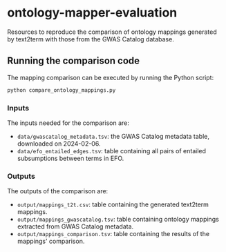 # ontology-mapper-evaluation
Resources to reproduce the comparison of ontology mappings generated by text2term with those from the GWAS Catalog database.

## Running the comparison code
The mapping comparison can be executed by running the Python script:

```python
python compare_ontology_mappings.py
```

### Inputs
The inputs needed for the comparison are: 

- `data/gwascatalog_metadata.tsv`: the GWAS Catalog metadata table, downloaded on 2024-02-06. 
- `data/efo_entailed_edges.tsv`: table containing all pairs of entailed subsumptions between terms in EFO. 

### Outputs
The outputs of the comparison are:

- `output/mappings_t2t.csv`: table containing the generated text2term mappings.
- `output/mappings_gwascatalog.tsv`: table containing ontology mappings extracted from GWAS Catalog metadata.
- `output/mappings_comparison.tsv`: table containing the results of the mappings' comparison.